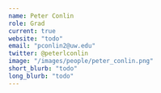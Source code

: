 ```yaml
---
name: Peter Conlin
role: Grad
current: true
website: "todo"
email: "pconlin2@uw.edu"
twitter: @peterlconlin 
image: "/images/people/peter_conlin.png"
short_blurb: "todo"
long_blurb: "todo"
---
```

